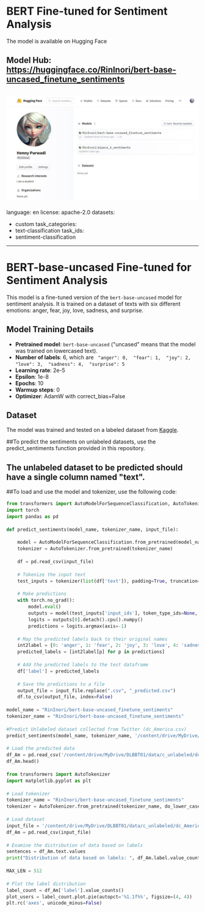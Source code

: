 # BERT Fine-tuned for Sentiment Analysis

The model is available on Hugging Face 
## Model Hub: https://huggingface.co/RinInori/bert-base-uncased_finetune_sentiments

![Image description](https://github.com/hennypurwadi/Bert_FineTune_Sentiment_Analysis/blob/main/images/SaveModel_Tokenizer_To_HuggingFace_1.jpg?raw=true)
---
language: en
license: apache-2.0
datasets:
- custom
task_categories:
- text-classification
task_ids:
- sentiment-classification
---

# BERT-base-uncased Fine-tuned for Sentiment Analysis

This model is a fine-tuned version of the `bert-base-uncased` model for sentiment analysis. It is trained on a dataset of texts with six different emotions: anger, fear, joy, love, sadness, and surprise.

## Model Training Details

- **Pretrained model**: `bert-base-uncased` ("uncased" means that the model was trained on lowercased text).
- **Number of labels**: 6,  which are ` "anger": 0,  "fear": 1,  "joy": 2,  "love": 3,  "sadness": 4,  "surprise": 5`
- **Learning rate**: 2e-5
- **Epsilon**: 1e-8
- **Epochs**: 10
- **Warmup steps**: 0
- **Optimizer**: AdamW with correct_bias=False

## Dataset

The model was trained and tested on a labeled dataset from [Kaggle](https://www.kaggle.com/datasets/praveengovi/emotions-dataset-for-nlp).

##To predict the sentiments on unlabeled datasets, use the predict_sentiments function provided in this repository.

## The unlabeled dataset to be predicted should have a single column named "text". 

##To load and use the model and tokenizer, use the following code:

```python
from transformers import AutoModelForSequenceClassification, AutoTokenizer
import torch
import pandas as pd

def predict_sentiments(model_name, tokenizer_name, input_file):

    model = AutoModelForSequenceClassification.from_pretrained(model_name)
    tokenizer = AutoTokenizer.from_pretrained(tokenizer_name)
    
    df = pd.read_csv(input_file)

    # Tokenize the input text
    test_inputs = tokenizer(list(df['text']), padding=True, truncation=True, max_length=128, return_tensors='pt')

    # Make predictions
    with torch.no_grad():
        model.eval()
        outputs = model(test_inputs['input_ids'], token_type_ids=None, attention_mask=test_inputs['attention_mask'])
        logits = outputs[0].detach().cpu().numpy()
        predictions = logits.argmax(axis=-1)

    # Map the predicted labels back to their original names
    int2label = {0: 'anger', 1: 'fear', 2: 'joy', 3: 'love', 4: 'sadness', 5: 'surprise'}
    predicted_labels = [int2label[p] for p in predictions]

    # Add the predicted labels to the test dataframe
    df['label'] = predicted_labels

    # Save the predictions to a file
    output_file = input_file.replace(".csv", "_predicted.csv")
    df.to_csv(output_file, index=False)

model_name = "RinInori/bert-base-uncased_finetune_sentiments"
tokenizer_name = "RinInori/bert-base-uncased_finetune_sentiments"

#Predict Unlabeled dataset collected from Twitter (dc_America.csv)
predict_sentiments(model_name, tokenizer_name, '/content/drive/MyDrive/DLBBT01/data/c_unlabeled/dc_America.csv')

# Load the predicted data
df_Am = pd.read_csv('/content/drive/MyDrive/DLBBT01/data/c_unlabeled/dc_America_predicted.csv')
df_Am.head()

from transformers import AutoTokenizer
import matplotlib.pyplot as plt

# Load tokenizer
tokenizer_name = "RinInori/bert-base-uncased_finetune_sentiments"
tokenizer = AutoTokenizer.from_pretrained(tokenizer_name, do_lower_case=True)

# Load dataset
input_file = '/content/drive/MyDrive/DLBBT01/data/c_unlabeled/dc_America_predicted.csv'
df_Am = pd.read_csv(input_file)

# Examine the distribution of data based on labels
sentences = df_Am.text.values
print("Distribution of data based on labels: ", df_Am.label.value_counts())

MAX_LEN = 512

# Plot the label distribution
label_count = df_Am['label'].value_counts()
plot_users = label_count.plot.pie(autopct='%1.1f%%', figsize=(4, 4))
plt.rc('axes', unicode_minus=False)
